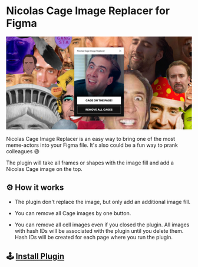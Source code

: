 # Nicolas Cage Image Replacer for Figma

![preview](preview.jpg)

Nicolas Cage Image Replacer is an easy way to bring one of the most meme-actors into your Figma file. It's also could be a fun way to prank colleagues 😃

The plugin will take all frames or shapes with the image fill and add a Nicolas Cage image on the top.

## ⚙️ How it works

- The plugin don't replace the image, but only add an additional image fill.

- You can remove all Cage images by one button.

- You can remove all cell images even if you closed the plugin. All images with hash IDs will be associated with the plugin until you delete them. Hash IDs will be created for each page where you run the plugin.

## 🕹 [Install Plugin](https://www.figma.com/community/plugin/953318991680776075/Nicolas-Cage-Image-Replacer)
